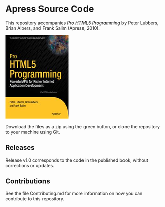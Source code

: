 # Apress Source Code

This repository accompanies [*Pro HTML5 Programming*](http://www.apress.com/9781430227908) by Peter Lubbers, Brian Albers, and Frank Salim (Apress, 2010).

![Cover image](9781430227908.jpg)

Download the files as a zip using the green button, or clone the repository to your machine using Git.

## Releases

Release v1.0 corresponds to the code in the published book, without corrections or updates.

## Contributions

See the file Contributing.md for more information on how you can contribute to this repository.
